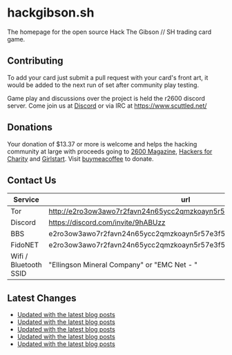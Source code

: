# hackgibson.sh
The homepage for the open source Hack The Gibson // SH trading card game.


## Contributing

To add your card just submit a pull request with your card's front art, it would be added to the next run of set after community play testing.

Game play and discussions over the project is held the r2600 discord server. Come join us at [Discord](https://discord.com/invite/9hABUzz) or via IRC at https://www.scuttled.net/


## Donations

Your donation of $13.37 or more is welcome and helps the hacking community at large with proceeds going to [2600 Magazine](https://2600.com/), [Hackers for Charity](https://hackersforcharity.org) and [Girlstart](https://girlstart.org).  Visit [buymeacoffee](https://www.buymeacoffee.com/hackgibson.sh) to donate.


## Contact Us

Service | url
-|-
Tor | http://e2ro3ow3awo7r2favn24n65ycc2qmzkoayn5r57e3f56nvjwdcgg32ad.onion
Discord | https://discord.com/invite/9hABUzz
BBS | e2ro3ow3awo7r2favn24n65ycc2qmzkoayn5r57e3f56nvjwdcgg32ad.onion:23
FidoNET | e2ro3ow3awo7r2favn24n65ycc2qmzkoayn5r57e3f56nvjwdcgg32ad.onion:24554
Wifi / Bluetooth SSID | "Ellingson Mineral Company" or "EMC Net - <fidonet address>"

## Latest Changes
<!-- BLOG-POST-LIST:START -->
- [Updated with the latest blog posts](https://github.com/DFW2600/hackgibson.sh/commit/2703a0dd66705ab0d08447bede7c39c9c20d6d76)
- [Updated with the latest blog posts](https://github.com/DFW2600/hackgibson.sh/commit/adf1aabce58256623c31fe4beff4ce0bfe671530)
- [Updated with the latest blog posts](https://github.com/DFW2600/hackgibson.sh/commit/836a60a1b48b83c06a9ae98dac8a6220d4eac90b)
- [Updated with the latest blog posts](https://github.com/DFW2600/hackgibson.sh/commit/c49b095a1ee5c7db04fb027d5b1f04ea5d3746fa)
- [Updated with the latest blog posts](https://github.com/DFW2600/hackgibson.sh/commit/3ad5a91266f58a5095077e34fce3f97aee6a8a2a)
<!-- BLOG-POST-LIST:END -->
